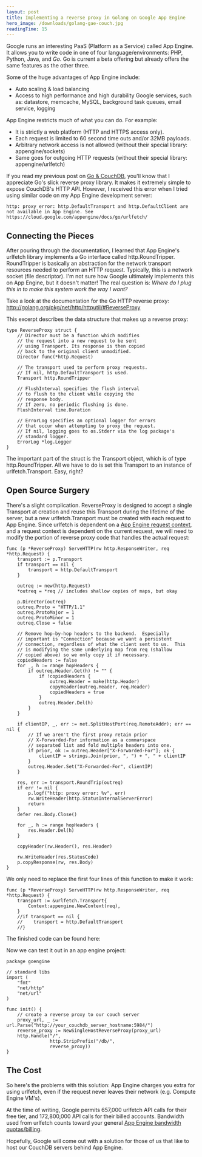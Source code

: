 ```yaml
---
layout: post
title: Implementing a reverse proxy in Golang on Google App Engine
hero_image: /downloads/golang-gae-couch.jpg
readingTime: 15
---
```


Google runs an interesting PaaS (Platform as a Service) called App Engine. It allows you to write code in one of four language/environments: PHP, Python, Java, and *Go*. Go is current a beta offering but already offers the same features as the other three.

Some of the huge advantages of App Engine include:

* Auto scaling & load balancing
* Access to high performance and high durability Google services, such as: datastore, memcache, MySQL, background task queues, email service, logging

App Engine restricts much of what you can do. For example:

* It is strictly a web platform (HTTP and HTTPS access only).
* Each request is limited to 60 second time outs and/or 32MB payloads.
* Arbitrary network access is not allowed (without their special library: appengine/sockets)
* Same goes for outgoing HTTP requests (without their special library: appengine/urlfetch)

If you read my previous post on [Go & CouchDB](http://pokstad.com/2015/04/18/couchdb-and-go.html), you'll know that I appreciate Go's slick reverse proxy library. It makes it extremely simple to expose CouchDB's HTTP API. However, I received this error when I tried using similar code on my App Engine development server:

    http: proxy error: http.DefaultTransport and http.DefaultClient are not available in App Engine. See https://cloud.google.com/appengine/docs/go/urlfetch/

## Connecting the Pieces ##

After pouring through the documentation, I learned that App Engine's urlfetch library implements a Go interface called http.RoundTripper. RoundTripper is basically an abstraction for the network transport resources needed to perform an HTTP request. Typically, this is a network socket (file descriptor). I'm not sure how Google ultimately implements this on App Engine, but it doesn't matter! The real question is: _Where do I plug this in to make this system work the way I want?_

Take a look at the documentation for the Go HTTP reverse proxy: http://golang.org/pkg/net/http/httputil/#ReverseProxy

This excerpt describes the data structure that makes up a reverse proxy:

    type ReverseProxy struct {
        // Director must be a function which modifies
        // the request into a new request to be sent
        // using Transport. Its response is then copied
        // back to the original client unmodified.
        Director func(*http.Request)

        // The transport used to perform proxy requests.
        // If nil, http.DefaultTransport is used.
        Transport http.RoundTripper

        // FlushInterval specifies the flush interval
        // to flush to the client while copying the
        // response body.
        // If zero, no periodic flushing is done.
        FlushInterval time.Duration

        // ErrorLog specifies an optional logger for errors
        // that occur when attempting to proxy the request.
        // If nil, logging goes to os.Stderr via the log package's
        // standard logger.
        ErrorLog *log.Logger
    }

The important part of the struct is the Transport object, which is of type http.RoundTripper. All we have to do is set this Transport to an instance of urlfetch.Transport. Easy, right?

## Open Source Surgery ##

There's a slight complication. ReverseProxy is designed to accept a single Transport at creation and reuse this Transport during the lifetime of the server, but a new urlfetch.Transport must be created with each request to App Engine. Since urlfetch is dependent on a [App Engine request context](https://cloud.google.com/appengine/docs/go/reference#Context), and a request context is dependent on the current request, we will need to modify the portion of reverse proxy code that handles the actual request:

    func (p *ReverseProxy) ServeHTTP(rw http.ResponseWriter, req *http.Request) {
        transport := p.Transport
        if transport == nil {
            transport = http.DefaultTransport
        }
        
        outreq := new(http.Request)
        *outreq = *req // includes shallow copies of maps, but okay
        
        p.Director(outreq)
        outreq.Proto = "HTTP/1.1"
        outreq.ProtoMajor = 1
        outreq.ProtoMinor = 1
        outreq.Close = false
        
        // Remove hop-by-hop headers to the backend.  Especially
        // important is "Connection" because we want a persistent
        // connection, regardless of what the client sent to us.  This
        // is modifying the same underlying map from req (shallow
        // copied above) so we only copy it if necessary.
        copiedHeaders := false
        for _, h := range hopHeaders {
            if outreq.Header.Get(h) != "" {
                if !copiedHeaders {
                    outreq.Header = make(http.Header)
                    copyHeader(outreq.Header, req.Header)
                    copiedHeaders = true
                }
                outreq.Header.Del(h)
            }
        }
        
        if clientIP, _, err := net.SplitHostPort(req.RemoteAddr); err == nil {
            // If we aren't the first proxy retain prior
            // X-Forwarded-For information as a comma+space
            // separated list and fold multiple headers into one.
            if prior, ok := outreq.Header["X-Forwarded-For"]; ok {
                clientIP = strings.Join(prior, ", ") + ", " + clientIP
            }
            outreq.Header.Set("X-Forwarded-For", clientIP)
        }
        
        res, err := transport.RoundTrip(outreq)
        if err != nil {
            p.logf("http: proxy error: %v", err)
            rw.WriteHeader(http.StatusInternalServerError)
            return
        }
        defer res.Body.Close()
        
        for _, h := range hopHeaders {
            res.Header.Del(h)
        }
        
        copyHeader(rw.Header(), res.Header)
        
        rw.WriteHeader(res.StatusCode)
        p.copyResponse(rw, res.Body)
    }

We only need to replace the first four lines of this function to make it work:

    func (p *ReverseProxy) ServeHTTP(rw http.ResponseWriter, req *http.Request) {
        transport := &urlfetch.Transport{
            Context:appengine.NewContext(req),
        }
        //if transport == nil {
        //    transport = http.DefaultTransport
        //}

The finished code can be found here:

<script src="https://gist.github.com/pokstad/936ace2c6fc563105c17.js"></script>

Now we can test it out in an app engine project:

    package goengine
    
    // standard libs
    import (
        "fmt"
        "net/http"
        "net/url"
    )
    
    func init() {
        // create a reverse proxy to our couch server
        proxy_url, _ := url.Parse("http://your_couchdb_server_hostname:5984/")
        reverse_proxy := NewSingleHostReverseProxy(proxy_url)
        http.Handle("/",
                    http.StripPrefix("/db/",
                    reverse_proxy))
    }

## The Cost ##

So here's the problems with this solution: App Engine charges you extra for using urlfetch, even if the request never leaves their network (e.g. Compute Engine VM's).

At the time of writing, Google permits 657,000 urlfetch API calls for their free tier, and 172,800,000 API calls for their billed accounts. Bandwidth used from urlfetch counts toward your general [App Engine bandwidth quotas/billing](https://cloud.google.com/appengine/docs/quotas#UrlFetch).

Hopefully, Google will come out with a solution for those of us that like to host our CouchDB servers behind App Engine. 
